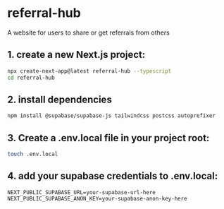 # referral-hub

A website for users to share or get referrals from others
## 1. create a new Next.js project:
```bash
npx create-next-app@latest referral-hub --typescript
cd referral-hub
```

## 2. install dependencies
```bash
npm install @supabase/supabase-js tailwindcss postcss autoprefixer
```
## 3. Create a .env.local file in your project root:
```bash
touch .env.local
```
## 4. add your supabase credentials to .env.local:
```
NEXT_PUBLIC_SUPABASE_URL=your-supabase-url-here
NEXT_PUBLIC_SUPABASE_ANON_KEY=your-supabase-anon-key-here
```